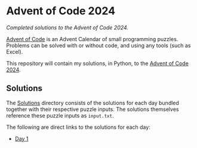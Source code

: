 # Advent of Code 2024
*Completed solutions to the Advent of Code 2024.*

[Advent of Code](https://adventofcode.com/) is an Advent Calendar of small programming puzzles. Problems can be solved with or without code, and using any tools (such as Excel).

This repository will contain my solutions, in Python, to the [Advent of Code 2024](https://adventofcode.com/2024).

## Solutions

The [Solutions](https://github.com/cnguyen-uk/Advent-of-Code-2024/tree/main/Solutions) directory consists of the solutions for each day bundled together with their respective puzzle inputs. The solutions themselves reference these puzzle inputs as `input.txt`.

The following are direct links to the solutions for each day:

- [Day 1](Solutions/Day%201/solution.py)
